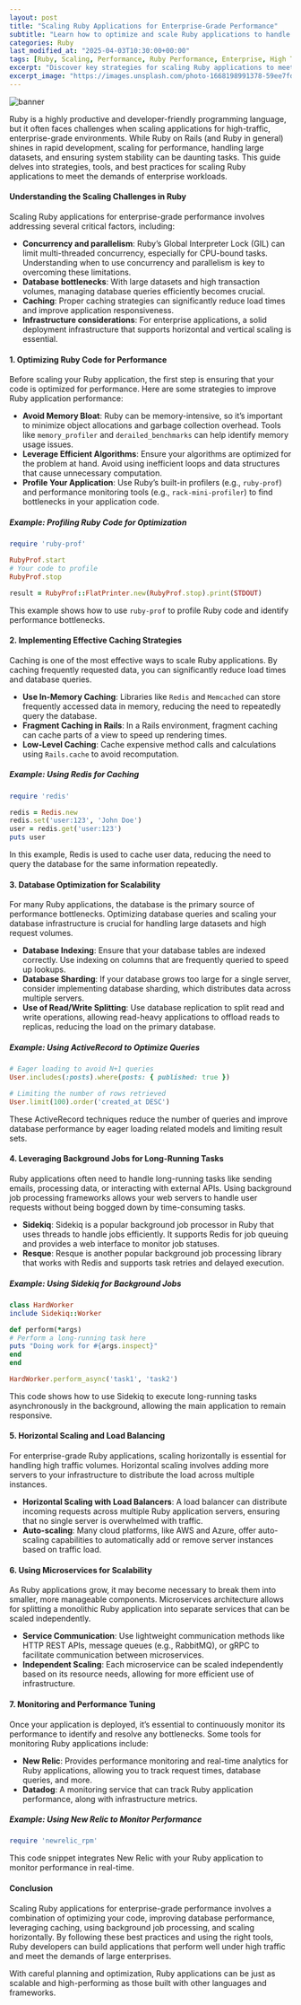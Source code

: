 ```yaml
---
layout: post
title: "Scaling Ruby Applications for Enterprise-Grade Performance"
subtitle: "Learn how to optimize and scale Ruby applications to handle high traffic and enterprise workloads"
categories: Ruby
last_modified_at: "2025-04-03T10:30:00+00:00"
tags: [Ruby, Scaling, Performance, Ruby Performance, Enterprise, High Traffic, Optimization]
excerpt: "Discover key strategies for scaling Ruby applications to meet the demands of enterprise environments, from optimizing code to leveraging distributed systems."
excerpt_image: "https://images.unsplash.com/photo-1668198991378-59ee7fdd264a"
---
```

![banner](https://images.unsplash.com/photo-1668198991378-59ee7fdd264a)


Ruby is a highly productive and developer-friendly programming language, but it often faces challenges when scaling applications for high-traffic, enterprise-grade environments. While Ruby on Rails (and Ruby in general) shines in rapid development, scaling for performance, handling large datasets, and ensuring system stability can be daunting tasks. This guide delves into strategies, tools, and best practices for scaling Ruby applications to meet the demands of enterprise workloads.

#### Understanding the Scaling Challenges in Ruby

Scaling Ruby applications for enterprise-grade performance involves addressing several critical factors, including:

- **Concurrency and parallelism**: Ruby’s Global Interpreter Lock (GIL) can limit multi-threaded concurrency, especially for CPU-bound tasks. Understanding when to use concurrency and parallelism is key to overcoming these limitations.
- **Database bottlenecks**: With large datasets and high transaction volumes, managing database queries efficiently becomes crucial.
- **Caching**: Proper caching strategies can significantly reduce load times and improve application responsiveness.
- **Infrastructure considerations**: For enterprise applications, a solid deployment infrastructure that supports horizontal and vertical scaling is essential.

#### 1. Optimizing Ruby Code for Performance

Before scaling your Ruby application, the first step is ensuring that your code is optimized for performance. Here are some strategies to improve Ruby application performance:

- **Avoid Memory Bloat**: Ruby can be memory-intensive, so it’s important to minimize object allocations and garbage collection overhead. Tools like `memory_profiler` and `derailed_benchmarks` can help identify memory usage issues.
- **Leverage Efficient Algorithms**: Ensure your algorithms are optimized for the problem at hand. Avoid using inefficient loops and data structures that cause unnecessary computation.
- **Profile Your Application**: Use Ruby’s built-in profilers (e.g., `ruby-prof`) and performance monitoring tools (e.g., `rack-mini-profiler`) to find bottlenecks in your application code.

##### Example: Profiling Ruby Code for Optimization

```ruby
require 'ruby-prof'

RubyProf.start
# Your code to profile
RubyProf.stop

result = RubyProf::FlatPrinter.new(RubyProf.stop).print(STDOUT)
```

This example shows how to use `ruby-prof` to profile Ruby code and identify performance bottlenecks.

#### 2. Implementing Effective Caching Strategies

Caching is one of the most effective ways to scale Ruby applications. By caching frequently requested data, you can significantly reduce load times and database queries.

- **Use In-Memory Caching**: Libraries like `Redis` and `Memcached` can store frequently accessed data in memory, reducing the need to repeatedly query the database.
- **Fragment Caching in Rails**: In a Rails environment, fragment caching can cache parts of a view to speed up rendering times.
- **Low-Level Caching**: Cache expensive method calls and calculations using `Rails.cache` to avoid recomputation.

##### Example: Using Redis for Caching

```ruby
require 'redis'

redis = Redis.new
redis.set('user:123', 'John Doe')
user = redis.get('user:123')
puts user
```

In this example, Redis is used to cache user data, reducing the need to query the database for the same information repeatedly.

#### 3. Database Optimization for Scalability

For many Ruby applications, the database is the primary source of performance bottlenecks. Optimizing database queries and scaling your database infrastructure is crucial for handling large datasets and high request volumes.

- **Database Indexing**: Ensure that your database tables are indexed correctly. Use indexing on columns that are frequently queried to speed up lookups.
- **Database Sharding**: If your database grows too large for a single server, consider implementing database sharding, which distributes data across multiple servers.
- **Use of Read/Write Splitting**: Use database replication to split read and write operations, allowing read-heavy applications to offload reads to replicas, reducing the load on the primary database.

##### Example: Using ActiveRecord to Optimize Queries

```ruby
# Eager loading to avoid N+1 queries
User.includes(:posts).where(posts: { published: true })

# Limiting the number of rows retrieved
User.limit(100).order('created_at DESC')
```

These ActiveRecord techniques reduce the number of queries and improve database performance by eager loading related models and limiting result sets.

#### 4. Leveraging Background Jobs for Long-Running Tasks

Ruby applications often need to handle long-running tasks like sending emails, processing data, or interacting with external APIs. Using background job processing frameworks allows your web servers to handle user requests without being bogged down by time-consuming tasks.

- **Sidekiq**: Sidekiq is a popular background job processor in Ruby that uses threads to handle jobs efficiently. It supports Redis for job queuing and provides a web interface to monitor job statuses.
- **Resque**: Resque is another popular background job processing library that works with Redis and supports task retries and delayed execution.

##### Example: Using Sidekiq for Background Jobs

```ruby
class HardWorker
include Sidekiq::Worker

def perform(*args)
# Perform a long-running task here
puts "Doing work for #{args.inspect}"
end
end

HardWorker.perform_async('task1', 'task2')
```

This code shows how to use Sidekiq to execute long-running tasks asynchronously in the background, allowing the main application to remain responsive.

#### 5. Horizontal Scaling and Load Balancing

For enterprise-grade Ruby applications, scaling horizontally is essential for handling high traffic volumes. Horizontal scaling involves adding more servers to your infrastructure to distribute the load across multiple instances.

- **Horizontal Scaling with Load Balancers**: A load balancer can distribute incoming requests across multiple Ruby application servers, ensuring that no single server is overwhelmed with traffic.
- **Auto-scaling**: Many cloud platforms, like AWS and Azure, offer auto-scaling capabilities to automatically add or remove server instances based on traffic load.

#### 6. Using Microservices for Scalability

As Ruby applications grow, it may become necessary to break them into smaller, more manageable components. Microservices architecture allows for splitting a monolithic Ruby application into separate services that can be scaled independently.

- **Service Communication**: Use lightweight communication methods like HTTP REST APIs, message queues (e.g., RabbitMQ), or gRPC to facilitate communication between microservices.
- **Independent Scaling**: Each microservice can be scaled independently based on its resource needs, allowing for more efficient use of infrastructure.

#### 7. Monitoring and Performance Tuning

Once your application is deployed, it’s essential to continuously monitor its performance to identify and resolve any bottlenecks. Some tools for monitoring Ruby applications include:

- **New Relic**: Provides performance monitoring and real-time analytics for Ruby applications, allowing you to track request times, database queries, and more.
- **Datadog**: A monitoring service that can track Ruby application performance, along with infrastructure metrics.

##### Example: Using New Relic to Monitor Performance

```ruby
require 'newrelic_rpm'
```

This code snippet integrates New Relic with your Ruby application to monitor performance in real-time.

#### Conclusion

Scaling Ruby applications for enterprise-grade performance involves a combination of optimizing your code, improving database performance, leveraging caching, using background job processing, and scaling horizontally. By following these best practices and using the right tools, Ruby developers can build applications that perform well under high traffic and meet the demands of large enterprises.

With careful planning and optimization, Ruby applications can be just as scalable and high-performing as those built with other languages and frameworks.

